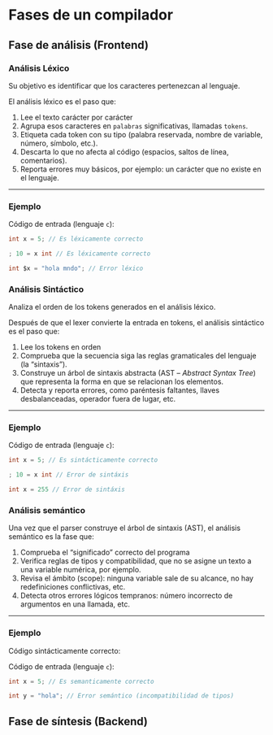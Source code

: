 # Fases de un compilador

## Fase de análisis (Frontend)

### Análisis Léxico

Su objetivo es identificar que los caracteres pertenezcan al lenguaje.

El análisis léxico es el paso que:

1. Lee el texto carácter por carácter
2. Agrupa esos caracteres en `palabras` significativas, llamadas `tokens`.
3. Etiqueta cada token con su tipo (palabra reservada, nombre de variable, número, símbolo, etc.).
4. Descarta lo que no afecta al código (espacios, saltos de línea, comentarios).
5. Reporta errores muy básicos, por ejemplo: un carácter que no existe en el lenguaje.

---

### Ejemplo

Código de entrada (lenguaje `c`):

```c
int x = 5; // Es léxicamente correcto

; 10 = x int // Es léxicamente correcto

int $x = "hola mndo"; // Error léxico
```

### Análisis Sintáctico

Analiza el orden de los tokens generados en el análisis léxico.

Después de que el lexer convierte la entrada en tokens, el análisis sintáctico es el paso que:

1. Lee los tokens en orden
2. Comprueba que la secuencia siga las reglas gramaticales del lenguaje (la “sintaxis”).
3. Construye un árbol de sintaxis abstracta (AST – _Abstract Syntax Tree_) que representa la forma en que se relacionan los elementos.
4. Detecta y reporta errores, como paréntesis faltantes, llaves desbalanceadas, operador fuera de lugar, etc.

---

### Ejemplo

Código de entrada (lenguaje `c`):

```c
int x = 5; // Es sintácticamente correcto

; 10 = x int // Error de sintáxis

int x = 255 // Error de sintáxis
```

### Análisis semántico

Una vez que el parser construye el árbol de sintaxis (AST), el análisis semántico es la fase que:

1. Comprueba el “significado” correcto del programa
2. Verifica reglas de tipos y compatibilidad, que no se asigne un texto a una variable numérica, por ejemplo.
3. Revisa el ámbito (scope): ninguna variable sale de su alcance, no hay redefiniciones conflictivas, etc.
4. Detecta otros errores lógicos tempranos: número incorrecto de argumentos en una llamada, etc.

---

### Ejemplo

Código sintácticamente correcto:

Código de entrada (lenguaje `c`):

```c
int x = 5; // Es semanticamente correcto

int y = "hola"; // Error semántico (incompatibilidad de tipos)

```

## Fase de síntesis (Backend)

